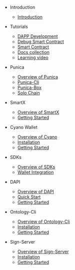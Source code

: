 - Introduction
  - [Introduction](docs-cn/Introduction/introduction.md)
- Tutorials
  - [DAPP Development](docs-cn/Tutorials/dapp_development.md)  
  - [Debug Smart Contract](docs-cn/Tutorials/debug-a-Smart-Contract.md)
  - [Smart Contract](docs-cn/Tutorials/smartcontract-template.md)
  - [Docs collection](docs-cn/Tutorials/docs-collect.md)
  - [Learning video](docs-cn/Tutorials/learning-video.md)
- Punica
  - [Overview of Punica](docs-cn/Punica/punica.md)
  - [Punica-Cli](docs-cn/Punica/punica-cli.md)
  - [Punica-Box](docs-cn/Punica/punica-box.md)
  - [Solo Chain](docs-cn/Punica/solo-chain.md)

- SmartX
  - [Overview of SmartX](docs-cn/SmartX/overview.md)
  - [Getting Started](docs-cn/SmartX/getting-started.md)

- Cyano Wallet
  - [Overview of Cyano](docs-cn/Cyano/overview.md)
  - [Installation](docs-cn/Cyano/installation.md)
  - [Getting Started](docs-cn/Cyano/getting-started.md)

- SDKs
  - [Overview of SDKs](docs-cn/SDKs/SDKs.md)
  - [Wallet Integration](docs-cn/SDKs/wallet-intergration.md)

- DAPI
  - [Overview of DAPI](docs-cn/dApi/overview.md)
  - [Quick Start](docs-cn/dApi/quickstart.md)
  - [Getting Started](docs-cn/dApi/getting-started.md)

- Ontology-Cli
  - [Overview of Ontology-Cli](docs-cn/OntologyCli/overview.md)
  - [Installation](docs-cn/OntologyCli/installation.md)
  - [Getting Started](docs-cn/OntologyCli/getting-started.md)

- Sign-Server
  - [Overview of Sign-Server](docs-cn/SignServer/overview.md)
  - [Installation](docs-cn/SignServer/installation.md)
  - [Getting Started](docs-cn/SignServer/getting-started.md)
